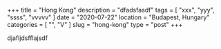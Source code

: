 +++
title = "Hong Kong"
description = "dfadsfasdf"
tags = [ "xxx", "yyy", "ssss", "vvvvv" ]
date = "2020-07-22"
location = "Budapest, Hungary"
categories = [
  "",
  "V"
]
slug = "hong-kong"
type = "post"
+++


djafljdsfflajsdf